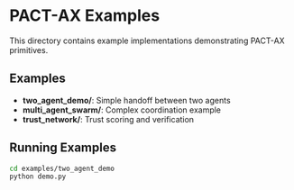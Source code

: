 # PACT-AX Examples

This directory contains example implementations demonstrating PACT-AX primitives.

## Examples

- **two_agent_demo/**: Simple handoff between two agents
- **multi_agent_swarm/**: Complex coordination example
- **trust_network/**: Trust scoring and verification

## Running Examples

```bash
cd examples/two_agent_demo
python demo.py
```
